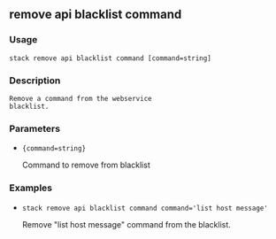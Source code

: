 ## remove api blacklist command

### Usage

`stack remove api blacklist command [command=string]`

### Description


	Remove a command from the webservice
	blacklist.
	

### Parameters
* `{command=string}`

   Command to remove from blacklist

### Examples

* `stack remove api blacklist command command='list host message'`

   Remove "list host message" command from the blacklist.



